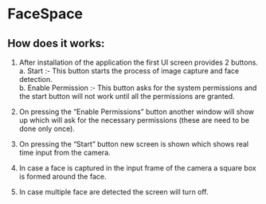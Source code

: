 # FaceSpace

## How does it works:

1. After installation of the application the first UI screen provides 2 buttons.  
   a.	Start :- This button starts the process of image capture and face detection.  
   b.	Enable Permission :- This button asks for the system permissions and the start button will not work until all the permissions are granted.
   
2. On pressing the “Enable Permissions” button  another window will show up  which will ask for the necessary permissions (these are need to be done only once).

3. On pressing the “Start” button new screen is shown which shows real time input from the camera.

4. In case a face is captured in the input frame of the camera a square box is formed around the face.

5.	In case multiple face are detected the screen will turn off.
